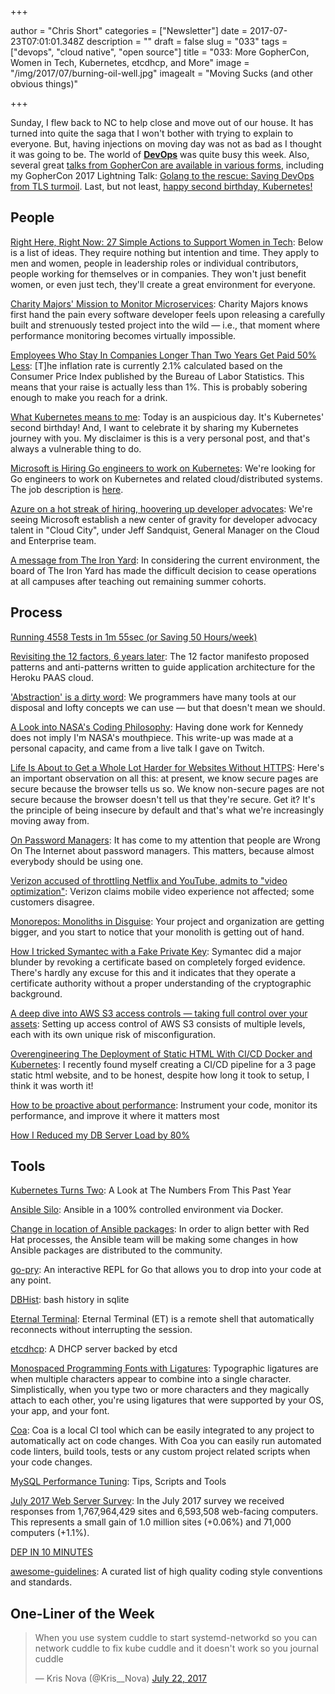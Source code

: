 +++

author = "Chris Short"
categories = ["Newsletter"]
date = 2017-07-23T07:01:01.348Z
description = ""
draft = false
slug = "033"
tags = ["devops", "cloud native", "open source"]
title = "033: More GopherCon, Women in Tech, Kubernetes, etcdhcp, and More"
image = "/img/2017/07/burning-oil-well.jpg"
imagealt = "Moving Sucks (and other obvious things)"

+++

Sunday, I flew back to NC to help close and move out of our house. It has turned into quite the saga that I won't bother with trying to explain to everyone. But, having injections on moving day was not as bad as I thought it was going to be. The world of [**DevOps**](https://devopsish.com) was quite busy this week. Also, several great [talks from GopherCon are available in various forms](https://github.com/gophercon/2017-talks), including my GopherCon 2017 Lightning Talk: [Golang to the rescue: Saving DevOps from TLS turmoil](https://chrisshort.net/testing-certificate-chains-in-go/). Last, but not least, [happy second birthday, Kubernetes!](https://twitter.com/hashtag/K8sBday?src=hash)

## People

[Right Here, Right Now: 27 Simple Actions to Support Women in Tech](https://shift.newco.co/amp/p/1672110989cd): Below is a list of ideas. They require nothing but intention and time. They apply to men and women, people in leadership roles or individual contributors, people working for themselves or in companies. They won't just benefit women, or even just tech, they'll create a great environment for everyone.

[Charity Majors' Mission to Monitor Microservices](https://thenewstack.io/open-source-leaders-charity-majors-mission-monitor-microservices/): Charity Majors knows first hand the pain every software developer feels upon releasing a carefully built and strenuously tested project into the wild — i.e., that moment where performance monitoring becomes virtually impossible.

[Employees Who Stay In Companies Longer Than Two Years Get Paid 50% Less](https://www.forbes.com/sites/cameronkeng/2014/06/22/employees-that-stay-in-companies-longer-than-2-years-get-paid-50-less/#46872946e07f): [T]he inflation rate is currently 2.1% calculated based on the Consumer Price Index published by the Bureau of Labor Statistics. This means that your raise is actually less than 1%. This is probably sobering enough to make you reach for a drink.

[What Kubernetes means to me](https://www.linkedin.com/pulse/what-kubernetes-means-me-jaice-singer-dumars): Today is an auspicious day. It's Kubernetes' second birthday! And, I want to celebrate it by sharing my Kubernetes journey with you. My disclaimer is this is a very personal post, and that's always a vulnerable thing to do.

[Microsoft is Hiring Go engineers to work on Kubernetes](https://www.reddit.com/r/golang/comments/6o2lc3/microsoft_is_hiring_go_engineers_to_work_on/): We're looking for Go engineers to work on Kubernetes and related cloud/distributed systems. The job description is [here](https://careers.microsoft.com/jobdetails.aspx?ss=&pg=0&so=&rw=1&jid=290815&jlang=EN&pp=SS).

[Azure on a hot streak of hiring, hoovering up developer advocates](https://redmonk.com/jgovernor/2017/07/20/azure-on-a-hot-streak-of-hiring-hoovering-up-developer-advocates/): We're seeing Microsoft establish a new center of gravity for developer advocacy talent in "Cloud City", under Jeff Sandquist, General Manager on the Cloud and Enterprise team.

[A message from The Iron Yard](http://blog.theironyard.com/2017/07/20/message-iron-yard/): In considering the current environment, the board of The Iron Yard has made the difficult decision to cease operations at all campuses after teaching out remaining summer cohorts.

## Process

[Running 4558 Tests in 1m 55sec (or Saving 50 Hours/week)](https://engineering.classdojo.com/blog/2017/05/21/Running-4558-tests-in-1m-55sec/)

[Revisiting the 12 factors, 6 years later](https://blog.codedellemc.com/2017/07/19/revisiting-12-factors-6-years-later/): The 12 factor manifesto proposed patterns and anti-patterns written to guide application architecture for the Heroku PAAS cloud.

['Abstraction' is a dirty word](https://medium.com/@pjsdev/abstract-programmers-acada09df860): We programmers have many tools at our disposal and lofty concepts we can use — but that doesn't mean we should.

[A Look into NASA's Coding Philosophy](https://mystudentvoices.com/a-look-into-nasas-coding-philosophy-b747957c7f8a): Having done work for Kennedy does not imply I'm NASA's mouthpiece. This write-up was made at a personal capacity, and came from a live talk I gave on Twitch.

[Life Is About to Get a Whole Lot Harder for Websites Without HTTPS](https://www.troyhunt.com/life-is-about-to-get-harder-for-websites-without-https/): Here's an important observation on all this: at present, we know secure pages are secure because the browser tells us so. We know non-secure pages are not secure because the browser doesn't tell us that they're secure. Get it? It's the principle of being insecure by default and that's what we're increasingly moving away from.

[On Password Managers](https://www.tbray.org/ongoing/When/201x/2017/07/16/On-Password-Managers): It has come to my at­ten­tion that peo­ple are Wrong On The In­ter­net about pass­word man­ager­s. This mat­ter­s, be­cause al­most ev­ery­body should be us­ing one.

[Verizon accused of throttling Netflix and YouTube, admits to "video optimization"](https://arstechnica.com/information-technology/2017/07/verizon-wireless-apparently-throttles-streaming-video-to-10mbps/): Verizon claims mobile video experience not affected; some customers disagree.

[Monorepos: Monoliths in Disguise](http://shiroyasha.io/monorepos-monoliths-in-disguise.html): Your project and organization are getting bigger, and you start to notice that your monolith is getting out of hand.

[How I tricked Symantec with a Fake Private Key](https://blog.hboeck.de/archives/888-How-I-tricked-Symantec-with-a-Fake-Private-Key.html): Symantec did a major blunder by revoking a certificate based on completely forged evidence. There's hardly any excuse for this and it indicates that they operate a certificate authority without a proper understanding of the cryptographic background.

[A deep dive into AWS S3 access controls — taking full control over your assets](https://labs.detectify.com/2017/07/13/a-deep-dive-into-aws-s3-access-controls-taking-full-control-over-your-assets/): Setting up access control of AWS S3 consists of multiple levels, each with its own unique risk of misconfiguration.

[Overengineering The Deployment of Static HTML With CI/CD Docker and Kubernetes](https://medium.com/@mswehli/overengineering-the-deployment-of-static-html-with-ci-cd-docker-and-kubernetes-ac0441b754ca): I recently found myself creating a CI/CD pipeline for a 3 page static html website, and to be honest, despite how long it took to setup, I think it was worth it!

[How to be proactive about performance](https://pocketgophers.com/proactive-performance/): Instrument your code, monitor its performance, and improve it where it matters most

[How I Reduced my DB Server Load by 80%](https://schneems.com/2017/07/18/how-i-reduced-my-db-server-load-by-80/)

<script async src="//pagead2.googlesyndication.com/pagead/js/adsbygoogle.js"></script>
<!-- devopsish.com Responsive -->
<ins class="adsbygoogle"
     style="display:block"
     data-ad-client="ca-pub-8972983586873269"
     data-ad-slot="4977359089"
     data-ad-format="auto"></ins>
<script>
(adsbygoogle = window.adsbygoogle || []).push({});
</script>

## Tools

[Kubernetes Turns Two](https://coreos.com/blog/kubernetes-turns-two): A Look at The Numbers From This Past Year

[Ansible Silo](https://groupon.github.io/ansible-silo/): Ansible in a 100% controlled environment via Docker.

[Change in location of Ansible packages](https://groups.google.com/forum/?utm_medium=email&utm_source=footer#!msg/ansible-project/PVJlQdHCDHU/HovBfx1FBwAJ): In order to align better with Red Hat processes, the Ansible team will be making some changes in how Ansible packages are distributed to the community.

[go-pry](https://github.com/d4l3k/go-pry): An interactive REPL for Go that allows you to drop into your code at any point.

[DBHist](https://www.outcoldman.com/en/archive/2017/07/19/dbhist/): bash history in sqlite

[Eternal Terminal](https://mistertea.github.io/EternalTCP/): Eternal Terminal (ET) is a remote shell that automatically reconnects without interrupting the session.

[etcdhcp](https://github.com/lclarkmichalek/etcdhcp): A DHCP server backed by etcd

[Monospaced Programming Fonts with Ligatures](https://www.hanselman.com/blog/MonospacedProgrammingFontsWithLigatures.aspx): Typographic ligatures are when multiple characters appear to combine into a single character. Simplistically, when you type two or more characters and they magically attach to each other, you're using ligatures that were supported by your OS, your app, and your font.

[Coa](https://github.com/asciimoo/coa): Coa is a local CI tool which can be easily integrated to any project to automatically act on code changes. With Coa you can easily run automated code linters, build tools, tests or any custom project related scripts when your code changes.

[MySQL Performance Tuning](https://haydenjames.io/mysql-performance-tuning-tips-scripts-tools/): Tips, Scripts and Tools

[July 2017 Web Server Survey](https://news.netcraft.com/archives/2017/07/20/july-2017-web-server-survey.html): In the July 2017 survey we received responses from 1,767,964,429 sites and 6,593,508 web-facing computers. This represents a small gain of 1.0 million sites (+0.06%) and 71,000 computers (+1.1%).

[DEP IN 10 MINUTES](http://carolynvanslyck.com/talk/dep/lightning/#/)

[awesome-guidelines](https://github.com/Kristories/awesome-guidelines): A curated list of high quality coding style conventions and standards.

## One-Liner of the Week

<blockquote class="twitter-tweet" data-lang="en"><p lang="en" dir="ltr">When you use system cuddle to start systemd-networkd so you can network cuddle to fix kube cuddle and it doesn&#39;t work so you journal cuddle</p>&mdash; Kris Nova (@Kris__Nova) <a href="https://twitter.com/Kris__Nova/status/888751291802898433?ref_src=twsrc%5Etfw">July 22, 2017</a></blockquote>
<script async src="https://platform.twitter.com/widgets.js" charset="utf-8"></script>



